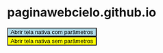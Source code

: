 # paginawebcielo.github.io
<script>
  var obj = {pDouble: 1.99, pString: 'parâmetros', pInt: 2, pBoolean: true}
  var str = JSON.stringify(obj);
</script>
<button style="background-color: lightblue;" type="button" onclick="native.navigateToNativeFlow('APP_ANDROID_PIX', str, false);">Abrir tela nativa com parâmetros</button><br/>
<button style="background-color: yellow;" type="button" onclick="native.navigateToNativeFlow('APP_ANDROID_PIX', null, false);">Abrir tela nativa sem parâmetros</button><br/>
